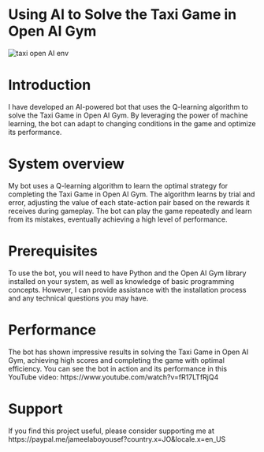 # Using AI to Solve the Taxi Game in Open AI Gym

![taxi open AI env](https://media.journoportfolio.com/users/316846/images/d7ecc997-e8e6-4235-a6db-d5a5cabd2e4e.gif)
 
 <h1>Introduction</h1>
I have developed an AI-powered bot that uses the Q-learning algorithm to solve the Taxi Game in Open AI Gym. By leveraging the power of machine learning, the bot can adapt to changing conditions in the game and optimize its performance.




 <h1>System overview</h1>
My bot uses a Q-learning algorithm to learn the optimal strategy for completing the Taxi Game in Open AI Gym. The algorithm learns by trial and error, adjusting the value of each state-action pair based on the rewards it receives during gameplay. The bot can play the game repeatedly and learn from its mistakes, eventually achieving a high level of performance.



 
 <h1>Prerequisites</h1>
 
To use the bot, you will need to have Python and the Open AI Gym library installed on your system, as well as knowledge of basic programming concepts. However, I can provide assistance with the installation process and any technical questions you may have.



 
 <h1>Performance </h1>
The bot has shown impressive results in solving the Taxi Game in Open AI Gym, achieving high scores and completing the game with optimal efficiency. You can see the bot in action and its performance in this YouTube video: https://www.youtube.com/watch?v=fR17LTfRjQ4



 
 <h1> Support</h1>
If you find this project useful, please consider supporting me at https://paypal.me/jameelaboyousef?country.x=JO&locale.x=en_US



 
